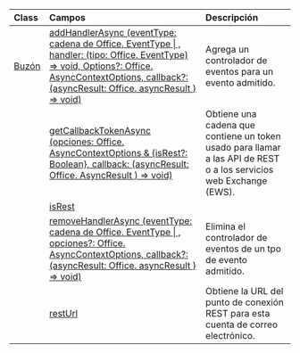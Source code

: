| Class | Campos | Descripción |
|:---|:---|:---|
|[Buzón](/javascript/api/outlook/outlook.mailbox)|[addHandlerAsync (eventType: cadena de Office. EventType \| , handler: (tipo: Office. EventType) => void, Options?: Office. AsyncContextOptions, callback?: (asyncResult: Office. asyncResult <void> ) => void)](/javascript/api/outlook/outlook.mailbox#addhandlerasync-eventtype--handler--type-)|Agrega un controlador de eventos para un evento admitido.|
||[getCallbackTokenAsync (opciones: Office. AsyncContextOptions & {isRest?: Boolean}, callback: (asyncResult: Office. AsyncResult <string> ) => void)](/javascript/api/outlook/outlook.mailbox#getcallbacktokenasync-options--isrest--callback--asyncresult-)|Obtiene una cadena que contiene un token usado para llamar a las API de REST o a los servicios web Exchange (EWS).|
||[isRest](/javascript/api/outlook/outlook.mailbox#isrest)||
||[removeHandlerAsync (eventType: cadena de Office. EventType \| , opciones?: Office. AsyncContextOptions, callback?: (asyncResult: Office. asyncResult <void> ) => void)](/javascript/api/outlook/outlook.mailbox#removehandlerasync-eventtype--options--callback--asyncresult-)|Elimina el controlador de eventos de un tpo de evento admitido.|
||[restUrl](/javascript/api/outlook/outlook.mailbox#resturl)|Obtiene la URL del punto de conexión REST para esta cuenta de correo electrónico.|
